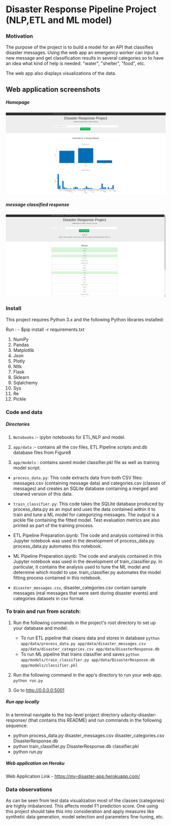 # Disaster Response Pipeline Project (NLP,ETL and ML model)


### Motivation
The purpose of the project is to build a model for an API that classifies disaster messages.
Using the web app an emergency worker can input a new message and get classification results in several categories so to have an idea what kind of help is needed: "water", "shelter", "food", etc.  

The web app also displays visualizations of the data.

## Web application screenshots

##### Homepage

![file3](https://github.com/aditya-167/NLP-Disaster-Response-Application/blob/master/Screenshots/homepage.png)

##### message classified response

![file3](https://github.com/aditya-167/NLP-Disaster-Response-Application/blob/master/Screenshots/query.png)


### Install
This project requires Python 3.x and the following Python libraries installed:

Run : - $pip install -r requirements.txt

1. NumPy
2. Pandas
3. Matplotlib
4. Json
5. Plotly
6. Nltk
7. Flask
8. Sklearn
9. Sqlalchemy
10. Sys
11. Re
12. Pickle


### Code and data

##### Directories

1. `Notebooks` :- ipybn notebooks for ETL,NLP and model.

2. `app/data` :- contains all the csv files, ETL Pipeline scripts and.db database files from Figure8 

3. `app/models` : contains saved model classifier.pkl file as well as training model script.

-  `process_data.py`: This code extracts data from both CSV files: messages.csv (containing message data) and categories.csv (classes of messages) and creates an SQLite database containing a merged and cleaned version of this data.

-  `train_classifier.py`: This code takes the SQLite database produced by process_data.py as an input and uses the data contained within it to train and tune a ML model for categorizing messages. The output is a pickle file containing the fitted model. Test evaluation metrics are also printed as part of the training process.

-  ETL Pipeline Preparation.ipynb: The code and analysis contained in this Jupyter notebook was used in the development of process_data.py. process_data.py  automates this notebook.

-  ML Pipeline Preparation.ipynb: The code and analysis contained in this Jupyter notebook was used in the development of train_classifier.py. In particular, it contains the analysis used to tune the ML model and determine which model to use. train_classifier.py automates the model fitting process contained in this notebook.

-  `disaster_messages.csv`, disaster_categories.csv contain sample messages (real messages that were sent during disaster events) and categories datasets in csv format.


### To train and run from scratch:
1. Run the following commands in the project's root directory to set up your database and model.

    - To run ETL pipeline that cleans data and stores in database
        `python app/data/process_data.py app/data/disaster_messages.csv app/data/disaster_categories.csv app/data/DisasterResponse.db`
    - To run ML pipeline that trains classifier and saves
        `python app/models/train_classifier.py app/data/DisasterResponse.db app/models/classifier.pkl`

2. Run the following command in the app's directory to run your web app.
    `python run.py`

3. Go to http://0.0.0.0:5001


##### Run app locally
In a terminal navigate to the top-level project directory udacity-disaster-response/ (that contains this README) and run commands in the following sequence:

-  python process_data.py disaster_messages.csv disaster_categories.csv DisasterResponse.db  
-  python train_classifier.py DisasterResponse.db classifier.pkl
-  python run.py


##### Web application on Heroku
Web Application Link - https://my-disaster-app.herokuapp.com/

### Data observations
As can be seen from test data visualization most of the classes (categories) are highly imbalanced. This affects model F1 prediction score. One using this project should take this into consideration and apply measures like synthetic data generation, model selection and parameters fine-tuning, etc.     


